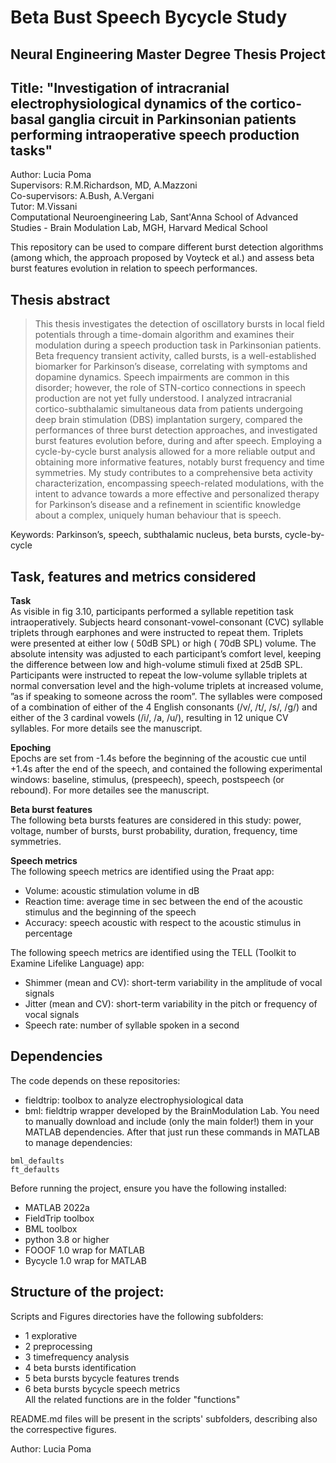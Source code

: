 # Beta Bust Speech Bycycle Study
## Neural Engineering Master Degree Thesis Project 
## Title: "Investigation of intracranial electrophysiological dynamics  of the cortico-basal ganglia circuit in Parkinsonian patients performing intraoperative speech production tasks" 
Author: Lucia Poma  
Supervisors: R.M.Richardson, MD, A.Mazzoni  
Co-supervisors: A.Bush, A.Vergani  
Tutor: M.Vissani  
Computational Neuroengineering Lab, Sant'Anna School of Advanced Studies - Brain Modulation Lab, MGH, Harvard Medical School  

This repository can be used to compare different burst detection algorithms (among which, the approach proposed by Voyteck et al.) and assess beta burst features evolution in relation to speech performances.

## Thesis abstract
> This thesis investigates the detection of oscillatory bursts in local field potentials through a time-domain algorithm and examines their modulation during a speech production task in Parkinsonian patients. Beta frequency transient activity, called bursts, is a well-established biomarker for Parkinson’s disease, correlating with symptoms and dopamine dynamics. Speech impairments are common in this disorder; however, the role of STN-cortico connections in speech production are not yet fully understood. I analyzed intracranial cortico-subthalamic simultaneous data from patients undergoing deep brain stimulation (DBS) implantation surgery, compared the performances of three burst detection approaches, and investigated burst features evolution before, during and after speech. Employing a cycle-by-cycle burst analysis allowed for a more reliable output and obtaining more informative features, notably burst frequency and time symmetries. My study contributes to a comprehensive beta activity characterization, encompassing speech-related modulations, with the intent to advance towards a more effective and personalized therapy for Parkinson’s disease and a refinement in scientific knowledge about a complex, uniquely human behaviour that is speech.

Keywords: Parkinson’s, speech, subthalamic nucleus, beta bursts, cycle-by-cycle

## Task, features and metrics considered
**Task**  
As visible in fig 3.10, participants performed a syllable repetition task intraoperatively. Subjects heard consonant-vowel-consonant (CVC) syllable triplets through earphones and were instructed to repeat them. Triplets were presented at either low ( 50dB SPL) or high ( 70dB SPL) volume. The absolute intensity was adjusted to each participant’s comfort level, keeping the difference between low and high-volume stimuli fixed at 25dB SPL. Participants were instructed to repeat the low-volume syllable triplets at normal conversation level and the high-volume triplets at increased volume, ”as if speaking to someone across the room”. The syllables were composed of a combination of either of the 4 English consonants (/v/, /t/, /s/, /g/) and either of the 3 cardinal vowels (/i/, /a, /u/), resulting in 12 unique CV syllables. For more details see the manuscript.
  
**Epoching**  
Epochs are set from -1.4s before the beginning of the acoustic cue until +1.4s after the end of the speech, and contained the following experimental windows: baseline, stimulus, (prespeech), speech, postspeech (or rebound). For more detailes see the manuscript.
  
**Beta burst features**  
The following beta bursts features are considered in this study: power, voltage, number of bursts, burst probability, duration, frequency, time symmetries.

**Speech metrics**  
The following speech metrics are identified using the Praat app:
 - Volume: acoustic stimulation volume in dB
 - Reaction time: average time in sec between the end of the acoustic stimulus and the beginning of the speech
 - Accuracy: speech acoustic with respect to the acoustic stimulus in percentage  

The following speech metrics are identified using the TELL (Toolkit to Examine Lifelike Language) app:
 - Shimmer (mean and CV):  short-term variability in the amplitude of vocal signals
 - Jitter (mean and CV): short-term variability in the pitch or frequency of vocal signals
 - Speech rate: number of syllable spoken in a second
  
## Dependencies
The code depends on these repositories:
* fieldtrip: toolbox to analyze electrophysiological data
* bml: fieldtrip wrapper developed by the BrainModulation Lab.
You need to manually download and include (only the main folder!) them in your MATLAB dependencies. After that just run these commands in MATLAB to manage dependencies:
```
bml_defaults
ft_defaults
```
Before running the project, ensure you have the following installed:
- MATLAB 2022a 
- FieldTrip toolbox
- BML toolbox
- python 3.8 or higher
- FOOOF 1.0 wrap for MATLAB
- Bycycle 1.0 wrap for MATLAB

## Structure of the project:
Scripts and Figures directories have the following subfolders:
 -  1 explorative  
 -  2 preprocessing                   
 -  3 timefrequency analysis            
 -  4 beta bursts identification
 -  5 beta bursts bycycle features trends
 -  6 beta bursts bycycle speech metrics  
 All the related functions are in the folder "functions"

README.md files will be present in the scripts' subfolders, describing also the correspective figures.
  
  
Author: Lucia Poma

